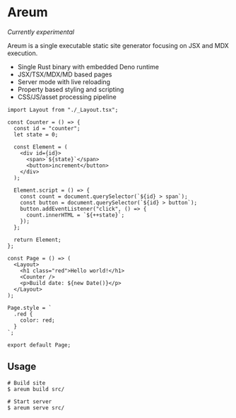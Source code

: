 # Areum

_Currently experimental_

Areum is a single executable static site generator focusing on JSX and MDX execution.

- Single Rust binary with embedded Deno runtime
- JSX/TSX/MDX/MD based pages
- Server mode with live reloading
- Property based styling and scripting
- CSS/JS/asset processing pipeline

```tsx
import Layout from "./_Layout.tsx";

const Counter = () => {
  const id = "counter";
  let state = 0;

  const Element = (
    <div id={id}>
      <span>`${state}`</span>
      <button>increment</button>
    </div>
  );

  Element.script = () => {
    const count = document.querySelector(`${id} > span`);
    const button = document.querySelector(`${id} > button`);
    button.addEventListener("click", () => {
      count.innerHTML = `${++state}`;
    });
  };

  return Element;
};

const Page = () => (
  <Layout>
    <h1 class="red">Hello world!</h1>
    <Counter />
    <p>Build date: ${new Date()}</p>
  </Layout>
);

Page.style = `
  .red {
    color: red;
  }
`;

export default Page;
```

## Usage

```shell
# Build site
$ areum build src/

# Start server
$ areum serve src/
```
